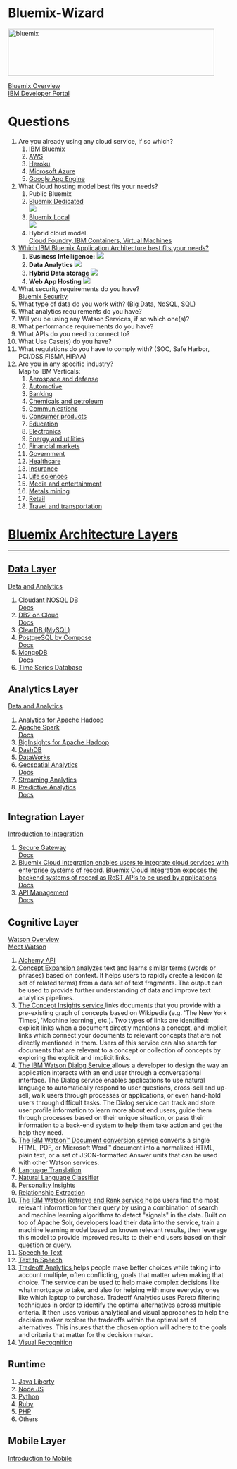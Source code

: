 # Bluemix-Wizard

<img src="https://farm2.staticflickr.com/1639/24243821399_d12625bee2.jpg" width="469" height="107" alt="bluemix"><p>
<a href="https://www.ng.bluemix.net/docs/overview/index.html">Bluemix Overview</a><br>
<a href="https://developer.ibm.com/centers/">IBM Developer Portal</a>
<h1>Questions</h1>
<ol>
<li>Are you already using any cloud service, if so which?
<ol>
<li><a href="https://bluemix.net">IBM Bluemix</a>
<li><a href="https://aws.amazon.com/">AWS</a>
<li><a href="https://www.heroku.com/">Heroku</a>
<li><a href="https://azure.microsoft.com/">Microsoft Azure</a>
<li><a href="https://cloud.google.com/appengine/">Google App Engine</a>
</ol>
<li>What Cloud hosting model best fits your needs?  
<ol>
<li>Public Bluemix 
<li><a href="https://www.ng.bluemix.net/docs/dedicated/index.html">Bluemix Dedicated</a>
<br><img src="https://www.ng.bluemix.net/docs/api/content/dedicated/images/detaileddedicated.png">
<li><a href="http://www.ibm.com/cloud-computing/bluemix/hybrid/local/">Bluemix Local</a> 
<br><img src="https://www.ng.bluemix.net/docs/api/content/overview/images/localarch.png">
<li>Hybrid cloud model. 
<br><a href="http://www.ibm.com/cloud-computing/bluemix/solutions/open-architecture/">Cloud Foundry, IBM Containers, Virtual Machines</a>
</ol>
<li><a href="https://www.ng.bluemix.net/docs/api/content/manageapps/app_architecture/index.html#main">Which IBM Bluemix Application Architecture best fits your needs?</a>
<ol>
<li><b>Business Intelligence:</b>
<img src="https://www.ng.bluemix.net/docs/api/content/manageapps/app_architecture/images/crm/Full_CRM.png">
<li><b>Data Analytics</b>
<img src="https://www.ng.bluemix.net/docs/api/content/manageapps/app_architecture/images/iot/Full_IoT.png">
<li><b>Hybrid Data storage</b> 
<img src="https://www.ng.bluemix.net/docs/api/content/manageapps/app_architecture/images/webapp/Full_Web_App_Hosting_CF.png">
<li><b>Web App Hosting</b>
<img src="https://www.ng.bluemix.net/docs/api/content/manageapps/app_architecture/images/hybrid/Full_Hybrid_Data_Storage_Containers.png">
</ol>
<li>What security requirements do you have?
<br><a href="https://www.ng.bluemix.net/docs/security/index.html">Bluemix Security</a>
<li>What type of data do you work with? (<a href="http://www.ibm.com/big-data/us/en/">Big Data</a>, <a href="http://www.ibmbigdatahub.com/blog/behind-buzz-about-nosql">NoSQL</a>, <a href="https://console.ng.bluemix.net/catalog/services/sql-database">SQL</a>)
<li>What analytics requirements do you have?
<li>Will you be using any Watson Services, if so which one(s)?
<li>What performance requirements do you have?
<li>What APIs do you need to connect to?
<li>What Use Case(s) do you have? 
<li>What regulations do you have to comply with? (SOC, Safe Harbor, PCI/DSS,FISMA,HIPAA)
<li>Are you in any specific industry?
<br>Map to IBM Verticals:
<ol>
<li><a href="http://www-935.ibm.com/industries/aerospacedefense/">Aerospace and defense</a>
<li><a href="http://www-935.ibm.com/industries/automotive/">Automotive 
<li><a href="http://www-935.ibm.com/industries/banking/">Banking
<li>Chemicals and petroleum
<li><a href="http://www-935.ibm.com/industries/communication/">Communications
<li>Consumer products
<li><a href="http://www-935.ibm.com/industries/education/">Education
<li><a href="http://www-935.ibm.com/industries/electronics/">Electronics
<li>Energy and utilities
<li>Financial markets
<li><a href="http://www-935.ibm.com/industries/government/">Government
<li><a href="http://www-935.ibm.com/industries/healthcare/">Healthcare
<li><a href="http://www-935.ibm.com/industries/insurance/">Insurance
<li>Life sciences
<li>Media and entertainment
<li>Metals mining
<li><a href="http://www-935.ibm.com/industries/retail/">Retail
<li>Travel and transportation
</ol>
</ol>

<h1>Bluemix Architecture Layers</h1>
<hr>

<h2> Data Layer</h2>
<a href="http://www.ibm.com/cloud-computing/bluemix/solutions/data-analytics/">Data and Analytics</a>
<ol>
<li><a href="https://console.ng.bluemix.net/catalog/services/cloudant-nosql-db/">Cloudant NOSQL DB</a>
<br><a href="https://console.ng.bluemix.net/catalog/services/cloudant-nosql-db/index.html">Docs</a>
<li><a href="https://console.ng.bluemix.net/catalog/services/ibm-db2-on-cloud/">DB2 on Cloud</a>
<br><a href="https://www.ng.bluemix.net/docs/services/DB2OnCloud/index.html">Docs</a>
<li><a href="https://console.ng.bluemix.net/catalog/services/cleardb-mysql-database/">ClearDB (MySQL)</a>
<li><a href="https://console.ng.bluemix.net/catalog/services/postgresql-by-compose/">PostgreSQL by Compose</a>
<br><a href="https://docs.compose.io/getting-started/compose.html">Docs</a>
<li><a href="https://console.ng.bluemix.net/catalog/services/mongodb-by-compose/">MongoDB</a>
<br><a href="https://console.ng.bluemix.net/catalog/services/mongodb-by-compose/index.html">Docs</a>
<li><a href="https://console.ng.bluemix.net/catalog/services/time-series-database/">Time Series Database</a>
</ol>

<h2>Analytics Layer</h2>
<a href="http://www.ibm.com/cloud-computing/bluemix/solutions/data-analytics/">Data and Analytics</a>
<ol>
<li><a href="https://console.ng.bluemix.net/catalog/services/analytics-for-apache-hadoop/">Analytics for Apache Hadoop</a>
<li><a href="https://console.ng.bluemix.net/catalog/services/apache-spark/">Apache Spark</a>
<br><a href="https://www.ng.bluemix.net/docs/services/AnalyticsforApacheSpark/index.html">Docs</a>
<li><a href="https://console.ng.bluemix.net/catalog/services/biginsights-for-apache-hadoop/">BigInsights for Apache Hadoop</a>
<li><a href="https://console.ng.bluemix.net/catalog/services/dashdb/">DashDB</a>
<li><a href="https://console.ng.bluemix.net/catalog/services/dataworks/">DataWorks</a>
<li><a href="https://console.ng.bluemix.net/catalog/services/geospatial-analytics/">Geospatial Analytics</a>
<br><a href="https://www.ng.bluemix.net/docs/#services/geospatial/index.html#geospatial">Docs</a>
<li><a href="https://console.ng.bluemix.net/catalog/services/streaming-analytics/">Streaming Analytics</a>
<li><a href="https://console.ng.bluemix.net/catalog/services/predictive-analytics/">Predictive Analytics</a>
<br><a href="http://www.ng.bluemix.net/docs/#services/PredictiveModeling/index.html">Docs</a>
</ol>

<h2>Integration Layer</h2>
<a href="http://www.ibm.com/cloud-computing/bluemix/solutions/integration/">Introduction to Integration</a>
<ol>
<li><a href="https://console.ng.bluemix.net/catalog/services/secure-gateway/">Secure Gateway</a>
<br><a href="https://console.ng.bluemix.net/catalog/services/secure-gateway/index.html">Docs</a>
<li><a href="https://console.ng.bluemix.net/catalog/services/cloud-integration/">Bluemix Cloud Integration enables users to integrate cloud services with enterprise systems of record. Bluemix Cloud Integration exposes the backend systems of record as ReST APIs to be used by applications</a>
<br><a href="https://console.ng.bluemix.net/catalog/services/cloud-integration/index.html">Docs</a>
<li><a href="https://console.ng.bluemix.net/catalog/services/api-management/">API Management</a>
<br><a href="https://www.ng.bluemix.net/docs/services/APIManagement/index.html">Docs</a>
</ol>

<h2>Cognitive Layer</h2>
<a href="http://www.ibm.com/cloud-computing/bluemix/solutions/watson/">Watson Overview</a>
<br><a href="http://www.ibm.com/smarterplanet/us/en/ibmwatson/">Meet Watson</a>
<ol>
<li><a href="https://console.ng.bluemix.net/catalog/services/alchemyapi/">Alchemy API</a>
<li><a href="https://console.ng.bluemix.net/catalog/services/concept-expansion/">Concept Expansion </a> analyzes text and learns similar terms (words or phrases) based on context. It helps users to rapidly create a lexicon (a set of related terms) from a data set of text fragments. The output can be used to provide further understanding of data and improve text analytics pipelines.
<li><a href="https://console.ng.bluemix.net/catalog/services/concept-insights/">The Concept Insights service </a> links documents that you provide with a pre-existing graph of concepts based on Wikipedia (e.g. 'The New York Times', 'Machine learning', etc.). Two types of links are identified: explicit links when a document directly mentions a concept, and implicit links which connect your documents to relevant concepts that are not directly mentioned in them. Users of this service can also search for documents that are relevant to a concept or collection of concepts by exploring the explicit and implicit links.
<li><a href="https://console.ng.bluemix.net/catalog/services/dialog/">The IBM Watson Dialog Service </a> allows a developer to design the way an application interacts with an end user through a conversational interface. The Dialog service enables applications to use natural language to automatically respond to user questions, cross-sell and up-sell, walk users through processes or applications, or even hand-hold users through difficult tasks. The Dialog service can track and store user profile information to learn more about end users, guide them through processes based on their unique situation, or pass their information to a back-end system to help them take action and get the help they need.
<li><a href="https://console.ng.bluemix.net/catalog/services/document-conversion/">The IBM Watson™ Document conversion service </a> converts a single HTML, PDF, or Microsoft Word™ document into a normalized HTML, plain text, or a set of JSON-formatted Answer units that can be used with other Watson services.
<li><a href="https://console.ng.bluemix.net/catalog/services/language-translation/">Language Translation</a>
<li><a href="https://console.ng.bluemix.net/catalog/services/natural-language-classifier/">Natural Language Classifier</a>
<li><a href="https://console.ng.bluemix.net/catalog/services/personality-insights/">Personality Insights</a>
<li><a href="https://console.ng.bluemix.net/catalog/services/relationship-extraction/">Relationship Extraction</a>
<li><a href="https://console.ng.bluemix.net/catalog/services/retrieve-and-rank/">The IBM Watson Retrieve and Rank service </a> helps users find the most relevant information for their query by using a combination of search and machine learning algorithms to detect "signals" in the data. Built on top of Apache Solr, developers load their data into the service, train a machine learning model based on known relevant results, then leverage this model to provide improved results to their end users based on their question or query.
<li><a href="https://console.ng.bluemix.net/catalog/services/speech-to-text/">Speech to Text</a>
<li><a href="https://console.ng.bluemix.net/catalog/services/text-to-speech/">Text tp Speech</a>
<li><a href="https://console.ng.bluemix.net/catalog/services/tradeoff-analytics/">Tradeoff Analytics </a> helps people make better choices while taking into account multiple, often conflicting, goals that matter when making that choice. The service can be used to help make complex decisions like what mortgage to take, and also for helping with more everyday ones like which laptop to purchase. Tradeoff Analytics uses Pareto filtering techniques in order to identify the optimal alternatives across multiple criteria. It then uses various analytical and visual approaches to help the decision maker explore the tradeoffs within the optimal set of alternatives. This insures that the chosen option will adhere to the goals and criteria that matter for the decision maker.
<li><a href="https://console.ng.bluemix.net/catalog/services/visual-recognition/">Visual Recognition</a>
</ol>

<h2>Runtime</h2>
<ol>
<li><a href="https://console.ng.bluemix.net/catalog/starters/liberty-for-java/">Java Liberty</a>
<li><a href="https://console.ng.bluemix.net/catalog/starters/sdk-for-nodejs/">Node JS</a>
<li><a href="https://console.ng.bluemix.net/catalog/starters/python/">Python</a>
<li><a href="https://console.ng.bluemix.net/catalog/starters/ruby/">Ruby</a>
<li><a href="https://console.ng.bluemix.net/catalog/starters/php/">PHP</a>
<li>Others
</ol>
</ol>

<h2>Mobile Layer</h2>
<a href="http://www.ibm.com/cloud-computing/bluemix/solutions/mobilefirst/">Introduction to Mobile</a>  


